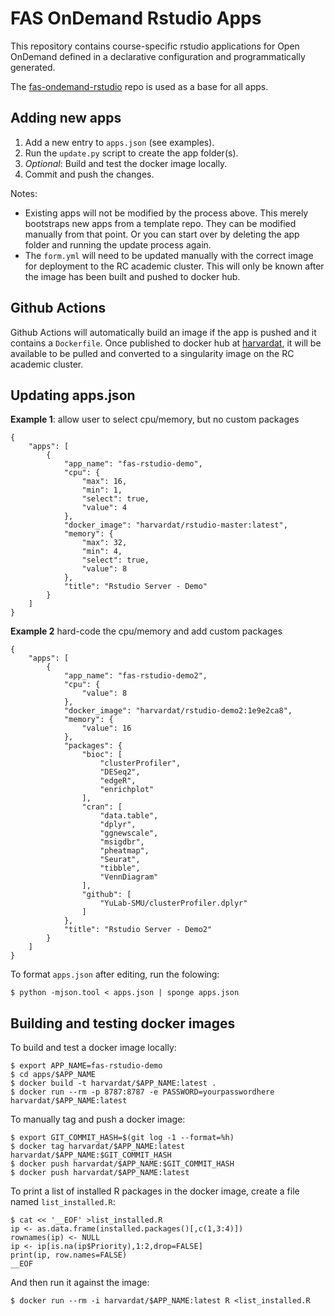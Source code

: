 # FAS OnDemand Rstudio Apps

This repository contains course-specific rstudio applications for Open OnDemand defined in a declarative configuration and programmatically generated. 

The [fas-ondemand-rstudio](https://github.com/fasrc/fas-ondemand-rstudio.git) repo is used as a base for all apps.

## Adding new apps

1. Add a new entry to `apps.json` (see examples).
2. Run the `update.py` script to create the app folder(s). 
3. _Optional_: Build and test the docker image locally.
4. Commit and push the changes.

Notes:
- Existing apps will not be modified by the process above. This merely bootstraps new apps from a template repo. They can be modified manually from that point. Or you can start over by deleting the app folder and running the update process again.
- The `form.yml` will need to be updated manually with the correct image for deployment to the RC academic cluster. This will only be known after the image has been built and pushed to docker hub.

## Github Actions

Github Actions will automatically build an image if the app is pushed and it contains a `Dockerfile`. Once published to docker hub at [harvardat](https://hub.docker.com/u/harvardat), it will be available to be pulled and converted to a singularity image on the RC academic cluster. 

## Updating apps.json

**Example 1**: allow user to select cpu/memory, but no custom packages

```
{
    "apps": [
        {
            "app_name": "fas-rstudio-demo",
            "cpu": {
                "max": 16,
                "min": 1,
                "select": true,
                "value": 4
            },
            "docker_image": "harvardat/rstudio-master:latest",
            "memory": {
                "max": 32,
                "min": 4,
                "select": true,
                "value": 8
            },
            "title": "Rstudio Server - Demo"
        }
    ]
}
```

**Example 2** hard-code the cpu/memory and add custom packages

```
{
    "apps": [
        {
            "app_name": "fas-rstudio-demo2",
            "cpu": {
                "value": 8
            },
            "docker_image": "harvardat/rstudio-demo2:1e9e2ca8",
            "memory": {
                "value": 16
            },
            "packages": {
                "bioc": [
                    "clusterProfiler",
                    "DESeq2",
                    "edgeR",
                    "enrichplot"
                ],
                "cran": [
                    "data.table",
                    "dplyr",
                    "ggnewscale",
                    "msigdbr",
                    "pheatmap",
                    "Seurat",
                    "tibble",
                    "VennDiagram"
                ],
                "github": [
                    "YuLab-SMU/clusterProfiler.dplyr"
                ]
            },
            "title": "Rstudio Server - Demo2"
        }
    ]
}
```


To format `apps.json` after editing, run the folowing: 

```
$ python -mjson.tool < apps.json | sponge apps.json
```

## Building and testing docker images

To build and test a docker image locally:

```
$ export APP_NAME=fas-rstudio-demo
$ cd apps/$APP_NAME
$ docker build -t harvardat/$APP_NAME:latest .
$ docker run --rm -p 8787:8787 -e PASSWORD=yourpasswordhere harvardat/$APP_NAME:latest
```

To manually tag and push a docker image:

```
$ export GIT_COMMIT_HASH=$(git log -1 --format=%h)
$ docker tag harvardat/$APP_NAME:latest harvardat/$APP_NAME:$GIT_COMMIT_HASH
$ docker push harvardat/$APP_NAME:$GIT_COMMIT_HASH
$ docker push harvardat/$APP_NAME:latest
```

To print a list of installed R packages in the docker image, create a file named `list_installed.R`:

```
$ cat << '__EOF' >list_installed.R
ip <- as.data.frame(installed.packages()[,c(1,3:4)])
rownames(ip) <- NULL
ip <- ip[is.na(ip$Priority),1:2,drop=FALSE]
print(ip, row.names=FALSE)
__EOF
```

And then run it against the image:

```
$ docker run --rm -i harvardat/$APP_NAME:latest R <list_installed.R
```
